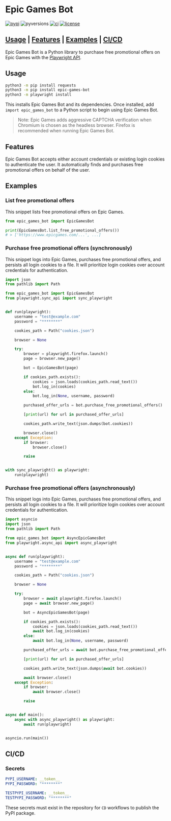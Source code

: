 # Epic Games Bot

[![pypi](https://img.shields.io/pypi/v/epic-games-bot)](https://pypi.org/project/epic-games-bot)
![pyversions](https://img.shields.io/pypi/pyversions/epic-games-bot)
[![ci](https://github.com/george-lim/epic-games-bot-python/workflows/CI/badge.svg)](https://github.com/george-lim/epic-games-bot-python/actions)
[![license](https://img.shields.io/github/license/george-lim/epic-games-bot-python)](https://github.com/george-lim/epic-games-bot-python/blob/main/LICENSE)

## [Usage](#usage) | [Features](#features) | [Examples](#examples) | [CI/CD](#cicd)

Epic Games Bot is a Python library to purchase free promotional offers on Epic Games with the [Playwright API](https://microsoft.github.io/playwright-python).

## Usage

```bash
python3 -m pip install requests
python3 -m pip install epic-games-bot
python3 -m playwright install
```

This installs Epic Games Bot and its dependencies. Once installed, add `import epic_games_bot` to a Python script to begin using Epic Games Bot.

> Note: Epic Games adds aggressive CAPTCHA verification when Chromium is chosen as the headless browser. Firefox is recommended when running Epic Games Bot.

## Features

Epic Games Bot accepts either account credentials or existing login cookies to authenticate the user. It automatically finds and purchases free promotional offers on behalf of the user.

## Examples

### List free promotional offers

This snippet lists free promotional offers on Epic Games.

```python
from epic_games_bot import EpicGamesBot

print(EpicGamesBot.list_free_promotional_offers())
# > ['https://www.epicgames.com/...', ...]
```

### Purchase free promotional offers (synchronously)

This snippet logs into Epic Games, purchases free promotional offers, and persists all login cookies to a file. It will prioritize login cookies over account credentials for authentication.

```python
import json
from pathlib import Path

from epic_games_bot import EpicGamesBot
from playwright.sync_api import sync_playwright


def run(playwright):
    username = "test@example.com"
    password = "********"

    cookies_path = Path("cookies.json")

    browser = None

    try:
        browser = playwright.firefox.launch()
        page = browser.new_page()

        bot = EpicGamesBot(page)

        if cookies_path.exists():
            cookies = json.loads(cookies_path.read_text())
            bot.log_in(cookies)
        else:
            bot.log_in(None, username, password)

        purchased_offer_urls = bot.purchase_free_promotional_offers()

        [print(url) for url in purchased_offer_urls]

        cookies_path.write_text(json.dumps(bot.cookies))

        browser.close()
    except Exception:
        if browser:
            browser.close()

        raise


with sync_playwright() as playwright:
    run(playwright)
```

### Purchase free promotional offers (asynchronously)

This snippet logs into Epic Games, purchases free promotional offers, and persists all login cookies to a file. It will prioritize login cookies over account credentials for authentication.

```python
import asyncio
import json
from pathlib import Path

from epic_games_bot import AsyncEpicGamesBot
from playwright.async_api import async_playwright


async def run(playwright):
    username = "test@example.com"
    password = "********"

    cookies_path = Path("cookies.json")

    browser = None

    try:
        browser = await playwright.firefox.launch()
        page = await browser.new_page()

        bot = AsyncEpicGamesBot(page)

        if cookies_path.exists():
            cookies = json.loads(cookies_path.read_text())
            await bot.log_in(cookies)
        else:
            await bot.log_in(None, username, password)

        purchased_offer_urls = await bot.purchase_free_promotional_offers()

        [print(url) for url in purchased_offer_urls]

        cookies_path.write_text(json.dumps(await bot.cookies))

        await browser.close()
    except Exception:
        if browser:
            await browser.close()

        raise


async def main():
    async with async_playwright() as playwright:
        await run(playwright)


asyncio.run(main())
```

## CI/CD

### Secrets

```yaml
PYPI_USERNAME: __token__
PYPI_PASSWORD: "********"

TESTPYPI_USERNAME: __token__
TESTPYPI_PASSWORD: "********"
```

These secrets must exist in the repository for `CD` workflows to publish the PyPI package.
